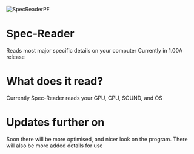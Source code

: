 ![SpecReaderPF](https://user-images.githubusercontent.com/81345380/112738036-9f55f900-8f1c-11eb-9ece-1074d25c0fa6.png)
# Spec-Reader
Reads most major specific details on your computer
Currently in 1.00A release

# What does it read?
Currently Spec-Reader reads your GPU, CPU, SOUND, and OS

# Updates further on
Soon there will be more optimised, and nicer look on the program. There will also be more added details for use
